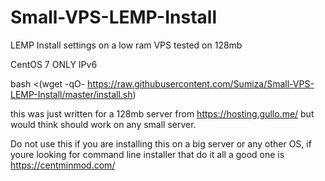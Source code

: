 # Small-VPS-LEMP-Install
LEMP Install settings on a low ram VPS tested on 128mb

CentOS 7 ONLY
IPv6

bash <(wget -qO- https://raw.githubusercontent.com/Sumiza/Small-VPS-LEMP-Install/master/install.sh)



this was just written for a 128mb server from https://hosting.gullo.me/ but would think should work on any small server.

Do not use this if you are installing this on a big server or any other OS, if youre looking for command line installer that do it all a good one is https://centminmod.com/
